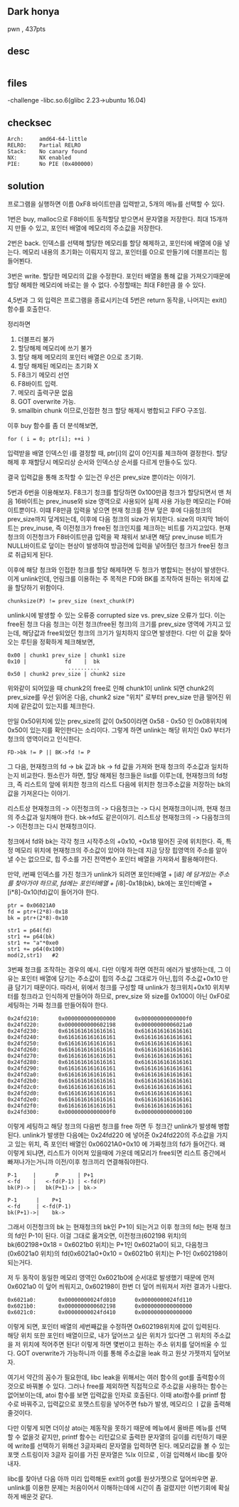 Dark honya
---------------
pwn , 437pts

desc 
---------------
```
```

files 
---------------
-challenge 
-libc.so.6(glibc 2.23->ubuntu 16.04)


checksec 
---------------
    Arch:     amd64-64-little
    RELRO:    Partial RELRO
    Stack:    No canary found
    NX:       NX enabled
    PIE:      No PIE (0x400000)



solution 
---------------
프로그램을 실행하면 이름 0xF8 바이트만큼 입력받고, 5개의 메뉴를 선택할 수 있다. 

1번은 buy, malloc으로 F8바이트 동적할당 받으면서 문자열을 저장한다. 
최대 15개까지 만들 수 있고, 포인터 배열에 메모리의 주소값을 저장한다. 

2번은 back. 인덱스를 선택해 할당한 메모리를 할당 해제하고, 포인터에 배열에 0을 넣는다. 
메모리 내용의 초기화는 이뤄지지 않고, 포인터를 0으로 만들기에 더블프리는 힘들어뵌다. 

3번은 write. 할당한 메모리의 값을 수정한다. 포인터 배열을 통해 값을 가져오기때문에
할당 해제한 메모리에 바로는 쓸 수 없다. 
수정할때는 최대 F8만큼 쓸 수 있다. 

4,5번과 그 외 입력은 프로그램을 종료시키는데 5번은 return 동작을, 
나머지는 exit()함수를 호출한다. 

정리하면 
1. 더블프리 불가
2. 할당해제 메모리에 쓰기 불가
3. 할당 해제 메모리의 포인터 배열은 0으로 초기화. 
4. 할당 해제된 메모리는 초기화 X
5. F8크기 메모리 선언
6. F8바이트 입력. 
7. 메모리 출력구문 없음
8. GOT overwrite 가능. 
9. smallbin chunk 이므로,인접한 청크 할당 해제시 병합되고 FIFO 구조임.

이후 buy 함수를 좀 더 분석해보면, 

```
for ( i = 0; ptr[i]; ++i )
```
입력받을 배열 인덱스인 i를 결정할 때, ptr[i]의 값이 0인지를 체크하여 결정한다.
할당 해제 후 재할당시 메모리상 순서와 인덱스상 순서를 다르게 만들수도 있다.

결국 입력값을 통해 조작할 수 있는건 우선은 prev_size 뿐이라는 이야기.

5번과 6번을 이용해보자. F8크기 청크를 할당하면 0x100만큼 청크가 할당되면서 
맨 처음 16바이트는 prev_inuse와 size 영역으로 사용되어 실제 사용 가능한 메모리는 F0바이트뿐이다.
이떄 F8만큼 입력을 넣으면 현재 청크를 전부 덮은 후에 다음청크의 prev_size까지 덮게되는데, 이후에 다음 청크의 size가 위치한다.
size의 마지막 1바이트는 prev_inuse, 즉 이전청크가 free된 청크인지를 체크하는  비트를 가지고있다. 
현재 청크의 이전청크가 F8바이트만큼 입력을 꽉 채워서 보내면 해당 prev_inuse 비트가 NULL바이트로 덮이는 현상이 발생하여
방금전에 입력을 넣어줬던 청크가 free된 청크로 취급되게 된다.

이후에 해당 청크와 인접한 청크를 할당 해제하면 두 청크가 병합되는 현상이 발생한다.
이게 unlink인데, 언링크를 이용하는 주 목적은 FD와 BK를 조작하여 원하는 위치에 값을 할당하기 위함이다. 

```
chunksize(P) != prev_size (next_chunk(P)
```
unlink시에 발생할 수 있는 오류중 corrupted size vs. prev_size 오류가 있다.
이는 free된 청크 다음 청크는 이전 청크(free된 청크)의 크기를 prev_size 영역에 가지고 있는데,
해당값과 free되었던 청크의 크기가 일치하지 않으면 발생한다. 
다만 이 값을 찾아오는 루틴을 정확하게 체크해보면, 
```
0x00 | chunk1 prev_size | chunk1 size 
0x10 |            fd    |  bk
                   ..........
0x50 | chunk2 prev_size | chunk2 size
```
위와같이 되어있을 때 chunk2의 free로 인해 chunk1이 unlink 되면 chunk2의 prev_size를 우선 읽어온 다음,
chunk2 size "위치" 로부터 prev_size 만큼 떨어진 위치에 같은값이 있는지를 체크한다. 

만일 0x50위치에 있는 prev_size의 값이 0x50이라면 0x58 - 0x50 인 0x08위치에 0x50이 있는지를 확인한다는 소리이다.
그렇게 하면 unlink는 해당 위치인 0x0 부터가 청크의 영역이라고 인식한다. 

```
FD->bk != P || BK->fd != P
```

그 다음, 현재청크의 fd -> bk 값과 bk -> fd 값을 가져와 현재 청크의 주소값과 일치하는지 비교한다.
뭔소린가 하면, 할당 해제된 청크들은 list를 이루는데, 
현재청크의 fd청크, 즉 리스트의 앞에 위치한 청크의 리스트 다음에 위치한 청크주소값을 저장하는 bk의 값을 가져온다는 이야기.

리스트상 현재청크의 -> 이전청크의 -> 다음청크는 -> 다시 현재청크이니까, 현재 청크의 주소값과 일치해야 한다.
bk->fd도 같은이야기. 리스트상 현재청크의 -> 다음청크의 -> 이전청크는 다시 현재청크이다. 

청크에서 fd와 bk는 각각 청크 시작주소의 +0x10, +0x18 떨어진 곳에 위치한다. 
즉, 특정 메모리 위치에 현재청크의 주소값이 있어야 하는데 지금 당장 힙영역의 주소를 알아낼 수는 없으므로,
힙 주소를 가진 전역변수 포인터 배열을 가져와서 활용해야한다. 

만약, i번째 인덱스를 가진 청크가 unlink가 되려면 포인터배열 + [i*8] 에 담겨있는 주소를 찾아가야 하므로,
fd에는 포인터배열 + [i*8]-0x18(bk), bk에는 포인터배열 + [i*8]-0x10(fd)값이 들어가야 한다. 
```
ptr = 0x06021A0
fd = ptr+(2*8)-0x18
bk = ptr+(2*8)-0x10

str1 = p64(fd)
str1 += p64(bk)
str1 += "a"*0xe0
str1 += p64(0x100)
mod(2,str1)   #2
```
3번째 청크를 조작하는 경우의 예시. 
다만 이렇게 하면 여전히 에러가 발생하는데, 그 이유는 포인터 배열에 담기는 주소값이 힙의 주소값 그대로가 아닌,힙의 주소값+0x10 만큼 담기기 때문이다. 
따라서, 위에서 청크를 구성할 때 unlink가 청크위치+0x10 위치부터를 청크라고 인식하게 만들어야 하므로,
prev_size 와 size를 0x100이 아닌 0xF0로 세팅하는 가짜 청크를 만들어줘야 한다. 
```
0x24fd210:      0x0000000000000000      0x00000000000000f0
0x24fd220:      0x0000000000602198      0x00000000006021a0
0x24fd230:      0x6161616161616161      0x6161616161616161
0x24fd240:      0x6161616161616161      0x6161616161616161
0x24fd250:      0x6161616161616161      0x6161616161616161
0x24fd260:      0x6161616161616161      0x6161616161616161
0x24fd270:      0x6161616161616161      0x6161616161616161
0x24fd280:      0x6161616161616161      0x6161616161616161
0x24fd290:      0x6161616161616161      0x6161616161616161
0x24fd2a0:      0x6161616161616161      0x6161616161616161
0x24fd2b0:      0x6161616161616161      0x6161616161616161
0x24fd2c0:      0x6161616161616161      0x6161616161616161
0x24fd2d0:      0x6161616161616161      0x6161616161616161
0x24fd2e0:      0x6161616161616161      0x6161616161616161
0x24fd2f0:      0x6161616161616161      0x6161616161616161
0x24fd300:      0x00000000000000f0      0x0000000000000100
```
이렇게 세팅하고 해당 청크의 다음번 청크를 free 하면 두 청크간 unlink가 발생해 병합된다. 
unlink가 발생한 다음에는 0x24fd220 에 넣어준 0x24fd220의 주소값을 가지고 있는 위치, 즉 포인터 배열인 0x06021A0+0x10 에 가짜청크의 fd가 들어간다. 
왜 이렇게 되냐면, 리스트가 이어져 있을때에 가운데 메모리가 free되면 리스트 중간에서 빠져나가는거니까 이전/이후 청크끼리 연결해줘야한다. 
```
P-1 	|      P      |	P+1
<-fd	|   <-fd(P-1) |	<-fd(P)
bk(P)-> |	bk(P+1)-> |	bk->

P-1      |    P+1
<-fd     | <-fd(P-1)      
bk(P+1)->|    bk->
```
그래서 이전청크의 bk 는 현재청크의 bk인 P+1이 되는거고 이후 청크의 fd는 현재 청크의 fd인 P-1이 된다. 
이걸 그대로 옮겨오면, 이전청크(602198 위치)의 bk(602198+0x18 = 0x6021b0 위치)는 P+1인 0x6021a0이 되고,
다음청크(0x6021a0 위치)의 fd(0x6021a0+0x10 = 0x6021b0 위치)는 P-1인 0x602198이 되는거다. 

저 두 동작이 동일한 메모리 영역인 0x6021b0에 순서대로 발생했기 때문에 먼저 0x6021a0 이 덮어 씌워지고, 0x602198이 한번 더 덮어 씌워져서 저런 결과가 나왔다. 
```
0x6021a0:       0x00000000024fd010      0x00000000024fd110
0x6021b0:       0x0000000000602198      0x0000000000000000
0x6021c0:       0x00000000024fd410      0x0000000000000000
```
이렇게 되면, 포인터 배열의 세번째값을 수정하면 0x602198위치에 값이 입력된다.  
해당 위치 또한 포인터 배열이므로, 내가 덮어쓰고 싶은 위치가 있다면 그 위치의 주소값을 저 위치에 적어주면 된다! 
이렇게 하면 몇번이고 원하는 주소 위치를 덮어씌울 수 있다. 
GOT overwrite가 가능하니까 이를 통해 주소값을 leak 하고 원샷 가젯까지 덮어보자. 

여기서 약간의 꼼수가 필요한데, libc leak을 위해서는 여러 함수의 got를 출력함수의 것으로 바꿔볼 수 있다. 
그러나 free를 제외하면 직접적으로 주소값을 사용하는 함수는 없어보이는데, atoi 함수를 보면 입력값을 인자로 호출된다.
이때 atoi함수를 printf 함수로 바꿔주고, 입력값으로 포맷스트링을 넣어주면 fsb가 발생, 메모리으 ㅣ값을 출력해줄것이다.

다만 이렇게 되면 더이상 atoi는 제동작을 못하기 때문에 메뉴에서 올바른 메뉴를 선택할 수 없을것 같지만,
printf 함수는 리턴값으로 출력한 문자열의 길이를 리턴하기 때문에 write를 선택하기 위해선 3글자짜리 문자열을 입력하면 된다.
메모리값을 볼 수 있는 포맷 스트링이자 3글자 길이를 가진 문자열은 %lx 이므로 , 이걸 입력해서 libc를 찾아내자.

libc를 찾아낸 다음 아까 미리 입력해둔 exit의 got를 원샷가젯으로 덮어씌우면 끝. 
unlink를 이용한 문제는 처음이어서 이해하는데에 시간이 좀 걸렸지만 이번기회에 확실하게 배운것 같다. 










